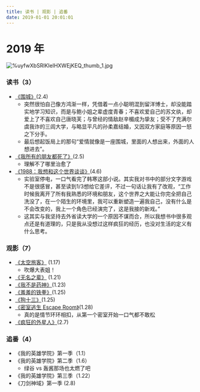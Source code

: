 ```yaml
---
title: 读书 | 观影 | 追番
date: 2019-01-01 20:01:01
---
```


#	2019 年

![%uyfwXbSRlKIelHXWEjKEQ_thumb_1.jpg](https://i.loli.net/2019/01/02/5c2c2b28467b1.jpg)

### 读书（3）

- [《围城》](https://book.douban.com/subject/1008145/)(2.4)
    - 突然很怕自己像方鸿渐一样，凭借着一点小聪明混到留洋博士，却没能踏实地学习知识，而是与鲍小姐之辈虚度青春；不喜欢爱自己的苏文纨，却爱上了不喜欢自己唐晓芙；与曾经的情敌赵辛楣成为挚友；受不了充满尔虞我诈的三闾大学，与略显平凡的孙柔嘉结婚，又因双方家庭等原因一怒之下分手。
    - 最后想起饭局上的那句“爱情就像是一座围城，里面的人想出来，外面的人想进去”。
- [《我所有的朋友都死了》](https://book.douban.com/subject/24736805/)(2.5)
    - 理解不了哪里治愈了
- [《1988：我想和这个世界谈谈》](https://book.douban.com/subject/5275059/)(4.6)
    - 实验室停电，一口气看完了韩寒这部小说。其实我对书中的部分文字游戏不是很感冒，甚至读到1/3想给它差评，不过一句话让我有了改观，“工作时候我离开了所有我熟悉的环境和朋友，这个世界之大能让你完全把自己洗没了，在一个陌生的环境里，我可以重新塑造一遍我自己，没有什么是不会改变的，我上一个角色已经演完了，这是我接的新戏。”
    - 这其实与我坚持去外省读大学的一个原因不谋而合，所以我想书中很多观点还是有道理的，只是我从没想过这样疯狂的经历，也没对生活的定义有什么思考。


### 观影（7）

- [《太空旅客》](https://movie.douban.com/subject/3434070/) (1.17)
    - 吹爆大表姐！
- [《无名之辈》](https://movie.douban.com/subject/27110296/) (1.21)
- [《我不是药神》](https://movie.douban.com/subject/26752088/)(1.23)
- [《羞羞的铁拳》](https://movie.douban.com/subject/27038183/)(1.25)
- [《狗十三》](https://movie.douban.com/subject/25716096/)(1.25)
- [《密室逃生 Escape Room》](https://movie.douban.com/subject/27109679/)(1.28)
    - 真的是情节环环相扣，从第一个密室开始一口气都不敢松
- [《疯狂的外星人》](https://movie.douban.com/subject/25986662/)(2.7)

### 追番（4）

- 《我的英雄学院》第一季（1.1）
- 《我的英雄学院》第二季（1.6）
    - 绿谷 vs 轰酱那场也太燃了吧
- 《我的英雄学院》第三季（1.22）
- 《刀剑神域》第一季 (2.8)

